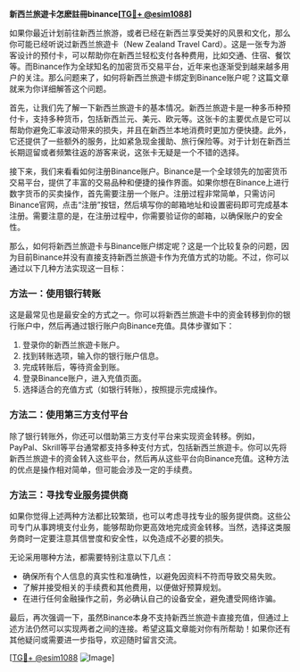 **新西兰旅遊卡怎麽註冊binance[[TG💪+ @esim1088](https://t.me/s/esim1088)]**

如果你最近计划前往新西兰旅游，或者已经在新西兰享受美好的风景和文化，那么你可能已经听说过新西兰旅遊卡（New Zealand Travel Card）。这是一张专为游客设计的预付卡，可以帮助你在新西兰轻松支付各种费用，比如交通、住宿、餐饮等。而Binance作为全球知名的加密货币交易平台，近年来也逐渐受到越来越多用户的关注。那么问题来了，如何将新西兰旅遊卡绑定到Binance账户呢？这篇文章就来为你详细解答这个问题。

首先，让我们先了解一下新西兰旅遊卡的基本情况。新西兰旅遊卡是一种多币种预付卡，支持多种货币，包括新西兰元、美元、欧元等。这张卡的主要优点是它可以帮助你避免汇率波动带来的损失，并且在新西兰本地消费时更加方便快捷。此外，它还提供了一些额外的服务，比如紧急现金援助、旅行保险等。对于计划在新西兰长期逗留或者频繁往返的游客来说，这张卡无疑是一个不错的选择。

接下来，我们来看看如何注册Binance账户。Binance是一个全球领先的加密货币交易平台，提供了丰富的交易品种和便捷的操作界面。如果你想在Binance上进行数字货币的买卖操作，首先需要注册一个账户。注册过程非常简单，只需访问Binance官网，点击“注册”按钮，然后填写你的邮箱地址和设置密码即可完成基本注册。需要注意的是，在注册过程中，你需要验证你的邮箱，以确保账户的安全性。

那么，如何将新西兰旅遊卡与Binance账户绑定呢？这是一个比较复杂的问题，因为目前Binance并没有直接支持新西兰旅遊卡作为充值方式的功能。不过，你可以通过以下几种方法实现这一目标：

### 方法一：使用银行转账
这是最常见也是最安全的方式之一。你可以将新西兰旅遊卡中的资金转移到你的银行账户中，然后再通过银行账户向Binance充值。具体步骤如下：
1. 登录你的新西兰旅遊卡账户。
2. 找到转账选项，输入你的银行账户信息。
3. 完成转账后，等待资金到账。
4. 登录Binance账户，进入充值页面。
5. 选择适合的充值方式（如银行转账），按照提示完成操作。

### 方法二：使用第三方支付平台
除了银行转账外，你还可以借助第三方支付平台来实现资金转移。例如，PayPal、Skrill等平台通常都支持多种支付方式，包括新西兰旅遊卡。你可以先将新西兰旅遊卡的资金转入这些平台，然后再从这些平台向Binance充值。这种方法的优点是操作相对简单，但可能会涉及一定的手续费。

### 方法三：寻找专业服务提供商
如果你觉得上述两种方法都比较繁琐，也可以考虑寻找专业的服务提供商。这些公司专门从事跨境支付业务，能够帮助你更高效地完成资金转移。当然，选择这类服务商时一定要注意其信誉度和安全性，以免造成不必要的损失。

无论采用哪种方法，都需要特别注意以下几点：
- 确保所有个人信息的真实性和准确性，以避免因资料不符而导致交易失败。
- 了解并接受相关的手续费和其他费用，以便做好预算规划。
- 在进行任何金融操作之前，务必确认自己的设备安全，避免遭受网络诈骗。

最后，再次强调一下，虽然Binance本身不支持新西兰旅遊卡直接充值，但通过上述方法仍然可以实现两者之间的连接。希望这篇文章能对你有所帮助！如果你还有其他疑问或需要进一步指导，欢迎随时留言交流。

[[TG💪+ @esim1088](https://t.me/s/esim1088) ![Image](https://i.postimg.cc/4NQfJmqS/Snipaste-2025-05-13-00-14-12.png)]